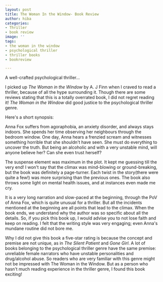 ```yaml
---
layout: post
title: The Woman In the Window- Book Review
author: hiba
categories:
- Thriller
- book review
image: ''
tags:
- the woman in the window
- psychological thriller
- thriller books
- bookreview

---
```

A well-crafted psychological thriller...

I picked up _The Woman in the Window_ by A. J Finn when I craved to read a thriller, because of all the hype surrounding it. Though there are some reviews stating that this is a totally overrated book, I did not regret reading it! _The Woman in the Window_ did good justice to the psychological thriller genre.

Here's a short synopsis:

Anna Fox suffers from agoraphobia, an anxiety disorder, and always stays indoors. She spends her time observing her neighbours through the bedroom window. One day, Anna hears a frenzied scream and witnesses something horrible that she shouldn't have seen. She must do everything to uncover the truth. But being an alcoholic and with a very unstable mind, will anyone believe her? Can she even trust herself? 

The suspense element was maximum in the plot. It kept me guessing till the very end! I won't say that the climax was mind-blowing or ground-breaking, but the book was definitely a page-turner. Each twist in the story(there were quite a few!) was more surprising than the previous ones. The book also throws some light on mental health issues, and at instances even made me cry. 

It is a very long narration and slow-paced at the beginning, through the PoV of Anna Fox, which is quite unusual for a thriller. But all the incidents mentioned at the beginning are all points that lead to the climax. When the book ends, we understand why the author was so specific about all the details. So, if you pick this book up, I would advise you to not lose faith and keep on reading. I felt that the writing style was very engaging; even Anna's mundane routine did not bore me.

Why I did not give this book a five-star rating is because the concept and premise are not unique, as in _The Silent Patient_ and _Gone Girl_. A lot of books belonging to the psychological thriller genre have the same premise: unreliable female narrators who have unstable personalities and drug/alcohol abuse. So readers who are very familiar with this genre might not be impressed with The Woman in the Window. But as a person who hasn't much reading experience in the thriller genre, I found this book exciting!